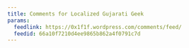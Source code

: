 ```yaml
---
title: Comments for Localized Gujarati Geek
params:
  feedlink: https://0x1f1f.wordpress.com/comments/feed/
  feedid: 66a10f7210d4ee9865b862a4f0791c7d
---
```

